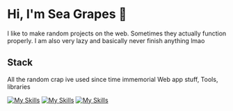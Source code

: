 # Hi, I'm Sea Grapes 👋

I like to make random projects on the web. Sometimes they actually function properly.
I am also very lazy and basically never finish anything lmao

## Stack
All the random crap ive used since time immemorial
Web app stuff, Tools, libraries


[![My Skills](https://skillicons.dev/icons?i=js,html,css,nodejs,svelte,react,tailwind)](https://skillicons.dev)
[![My Skills](https://skillicons.dev/icons?i=figma,ps,ai,vscode,vite,vercel,replit)](https://skillicons.dev)
[![My Skills](https://skillicons.dev/icons?i=threejs,tauri)](https://skillicons.dev)
